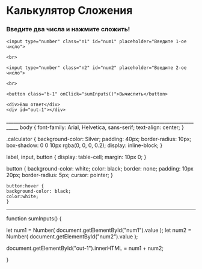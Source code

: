 <!DOCTYPE html> 
<html lang="ru"> 
<head>
  <meta charset="UTF-8">
  <title>+++ Calculator</title> 
  <link href="style.css" rel="stylesheet"> 
</head>

<body> 

  <h1>Калькулятор Сложения</h1> 
  <h3>Введите два числа и нажмите сложить!</h3>

  <div class="calculator"> 

    <input type="number" class="n1" id="num1" placeholder="Введите 1-ое число">

    <br>

    <input type="number" class="n2" id="num2" placeholder="Введите 2-ое число">

    <br> 

    <button class="b-1" onClick="sumInputs()">Вычислить</button>
  
    <div>Ваш ответ</div>
    <div id="out-1"></div>

  </div> 

</body>
</html>
___________________________________________________________________________________
body {
    font-family: Arial, Helvetica, sans-serif;
    text-align: center;
    }

.calculator {
    background-color: Silver;
    padding: 40px;
    border-radius: 10px;
    box-shadow: 0 0 10px rgba(0, 0, 0, 0.2);
    display: inline-block;
    }

label, input, button {
    display: table-cell;
    margin: 10px 0;
    }

button {
    background-color: white;
    color: black;
    border: none;
    padding: 10px 20px;
    border-radius: 5px;
    cursor: pointer;
    }
    
    button:hover {
    background-color: black;
    color:white;
    }
________________________________________
function sumInputs() {

   let num1 = Number( document.getElementById("num1").value );
   let num2 = Number( document.getElementById("num2").value );
   
   document.getElementById("out-1").innerHTML = num1 + num2;
   
}
